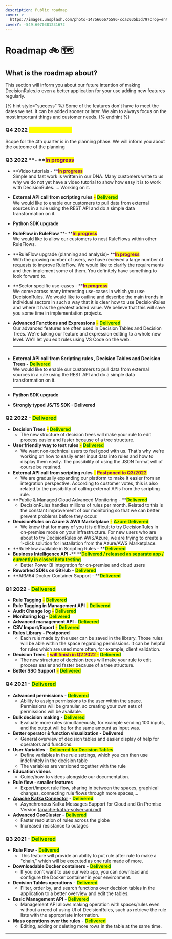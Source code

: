 ```yaml
---
description: Public roadmap
cover: >-
  https://images.unsplash.com/photo-1475666675596-cca2035b3d79?crop=entropy&cs=srgb&fm=jpg&ixid=MnwxOTcwMjR8MHwxfHNlYXJjaHw0fHxieWNpY2xlfGVufDB8fHx8MTY0MzgxNTc3Mg&ixlib=rb-1.2.1&q=85
coverY: -549.6070381231672
---
```


# Roadmap 🚲 🗺️

## What is the roadmap about?

This section will inform you about our future intention of making DecisionRules.io even a better application for your use adding new features regularly.

{% hint style="success" %}
Some of the features don't have to meet the dates we set. It can be added sooner or later. We aim to always focus on the most important things and customer needs.
{% endhint %}

### Q4 2022 <mark style="color:yellow;">- Planning Phase</mark>

Scope for the 4th quarter is in the planning phase. We will inform you about the outcome of the planning

### Q3 2022 **- **<mark style="color:purple;">**In progress**</mark>

* **Video tutorials - **<mark style="color:purple;">**In progress**</mark>\
  Simple and fast work is written in our DNA. Many customers write to us why we do not yet have a video tutorial to show how easy it is to work with DecisionRules. ... Working on it.
* **External API call from scripting rules** <mark style="color:purple;">-</mark> <mark style="color:green;">**Delivered**</mark>\
  We would like to enable our customers to pull data from external sources in a rule using the REST API and do a simple data transformation on it.
* **Python SDK upgrade**
* **RuleFlow in RuleFlow** **- **<mark style="color:purple;">**In progress**</mark>\
  We would like to allow our customers to nest RuleFlows within other RuleFlows.
* **RuleFlow upgrade (planning and analysis)- **<mark style="color:purple;">**In progress**</mark>\
  With the growing number of users, we have received a large number of requests to improve RuleFlow. We would like to clarify the requirements and then implement some of them. You definitely have something to look forward to.
* **Sector specific use-cases - **<mark style="color:purple;">**In progress**</mark>\
  We come across many interesting use-cases in which you use DecisionRules. We would like to outline and describe the main trends in individual sectors in such a way that it is clear how to use DecisionRules and where it has the greatest added value. We believe that this will save you some time in implementation projects.
*   **Advanced Functions and Expressions** <mark style="color:purple;">-</mark> <mark style="color:green;">**Delivered**</mark>\
    Our advanced features are often used in Decision Tables and Decision Trees. We're taking our feature and expression editing to a whole new level. We'll let you edit rules using VS Code on the web.



    ****

    <figure><img src="https://uploads-ssl.webflow.com/62038ffc9cd2db6132e3c782/632331e4ac75d86ea86ae8a1_Screenshot%202022-09-15%20at%2016.07.30.png" alt=""><figcaption></figcaption></figure>
*   **External API call from Scripting rules , Decision Tables and Decision Trees -** <mark style="color:green;">**Delivered**</mark>\
    We would like to enable our customers to pull data from external sources in a rule using the REST API and do a simple data transformation on it.

    ****
* **Python SDK upgrade**
* **Strongly typed JS/TS SDK **<mark style="color:green;">**- Delivered**</mark>



### Q2 2022 - <mark style="color:green;">**Delivered**</mark>

* **Decision Trees** <mark style="color:purple;">-</mark> <mark style="color:green;">**Delivered**</mark>
  * The new structure of decision trees will make your rule to edit process easier and faster because of a tree structure.
* **User friendly way to test rules** <mark style="color:purple;">-</mark> <mark style="color:green;">**Delivered**</mark>
  * We want non-technical users to feel good with us. That's why we're working on how to easily enter input data into rules and how to display them easily. The possibility of using the JSON format will of course be retained.
* **External API call from scripting rules** <mark style="color:purple;">-</mark> <mark style="color:purple;"></mark><mark style="color:purple;">**Postponed to Q3/2022**</mark>
  * We are gradually expanding our platform to make it easier from an integration perspective. According to customer votes, this is also related to the possibility of calling external APIs from the scripting rule.
* **Public & Managed Cloud Advanced Monitoring - **<mark style="color:green;">**Delivered**</mark>
  * DecisionRules handles millions of rules per month. Related to this is the constant improvement of our monitoring so that we can better prevent problems before they occur.
* **DecisionRules on Azure & AWS Marketplace** <mark style="color:purple;">-</mark> <mark style="color:green;">**Azure Delivered**</mark>
  * We know that for many of you it is difficult to try DecisionRules in on-premise mode on your infrastructure. For new users who are about to try DecisionRules on AWS/Azure, we are trying to create a 1-click solution for installation from the Azure/AWS Marketplace.
* **RuleFlow available in Scripting Rules - **<mark style="color:green;">**Delivered**</mark>
* **Business Intelligence API **<mark style="color:purple;">**-**</mark>** **<mark style="color:green;">**Delivered / released as separate app / currently in closed beta testing**</mark>
  * Better Power BI integration for on-premise and cloud users
* **Reworked SDKs on GitHub** - <mark style="color:green;">**Delivered**</mark>
* **ARM64 Docker Container Support - **<mark style="color:green;">**Delivered**</mark>

### Q1 2022 - <mark style="color:green;">**Delivered**</mark>

* **Rule Tagging** <mark style="color:purple;">-</mark> <mark style="color:green;">**Delivered**</mark>
* **Rule Tagging in Management API** <mark style="color:purple;">-</mark> <mark style="color:green;">**Delivered**</mark>
* **Audit Change log** <mark style="color:purple;">-</mark> <mark style="color:green;">**Delivered**</mark>
* **Monitoring log -** <mark style="color:green;">**Delivered**</mark>
* **Advanced management API -** <mark style="color:green;">**Delivered**</mark>
* **CSV Import/Export** <mark style="color:purple;">-</mark> <mark style="color:green;">**Delivered**</mark>
* **Rules Library - Postponed**
  * Each rule made by the user can be saved in the library. Those rules will be able within the space regarding permissions. It can be helpful for rules which are used more often, for example, client validation.
* **Decision Trees** <mark style="color:purple;">-</mark> <mark style="color:purple;">**will finish in Q2 2022 -**</mark> <mark style="color:green;">**Delivered**</mark>
  * The new structure of decision trees will make your rule to edit process easier and faster because of a tree structure.
* **Better SSO Support** <mark style="color:purple;">-</mark> <mark style="color:green;">**Delivered**</mark>

### Q4 2021 - <mark style="color:green;">**Delivered**</mark>

* **Advanced permissions** - <mark style="color:green;">**Delivered**</mark>
  * Ability to assign permissions to the user within the space. Permissions will be granular, so creating your own sets of permissions will be available.
* **Bulk decision making** - <mark style="color:green;">**Delivered**</mark>
  * Evaluate more rules simultaneously, for example sending 100 inputs, and the output will be for the same amount as input was.
* **Better operator & function visualization - Delivered**
  * General overview of decision tables and easier display of help for operators and functions.
* **User Variables** - <mark style="color:green;">**Delivered for Decision Tables**</mark>
  * Define variables in the rule settings, which you can then use indefinitely in the decision table
  * The variables are versioned together with the rule
* **Education videos**
  * Guide/how-to videos alongside our documentation.
* **Rule flow - smaller features**
  * Export/import rule flow, sharing in between the spaces, graphical changes, connecting rule flows through more spaces,...
* [**Apache Kafka Connector**](api/apache-kafka-solver-api.md) - <mark style="color:green;">**Delivered**</mark>
  * Asynchronous Kafka Messages Support for Cloud and On Premise Version ([apache-kafka-solver-api.md](api/apache-kafka-solver-api.md "mention"))
* **Advanced GeoCluster** - <mark style="color:green;">**Delivered**</mark>
  * Faster resolution of rules across the globe
  * Increased resistance to outages

### Q3 2021 - <mark style="color:green;">**Delivered**</mark>

* **Rule Flow** - <mark style="color:green;">**Delivered**</mark>
  * This feature will provide an ability to put rule after rule to make a "chain," which will be executed as one rule made of more.
* **Downloadable Docker containers** - <mark style="color:green;">**Delivered**</mark>
  * If you don't want to use our web app, you can download and configure the Docker container in your environment.
* **Decision Tables operations** - <mark style="color:green;">**Delivered**</mark>
  * Filter, order by, and search functions over decision tables in the application to a better overview and edit the tables.
* **Basic Management API** - <mark style="color:green;">**Delivered**</mark>
  * Management API allows making operation with spaces/rules even without a need of using UI of DecisionRules, such as retrieve the rule lists with the appropriate information.
* **Mass operations over the rules** - <mark style="color:green;">**Delivered**</mark>
  * Editing, adding or deleting more rows in the table at the same time.

***
